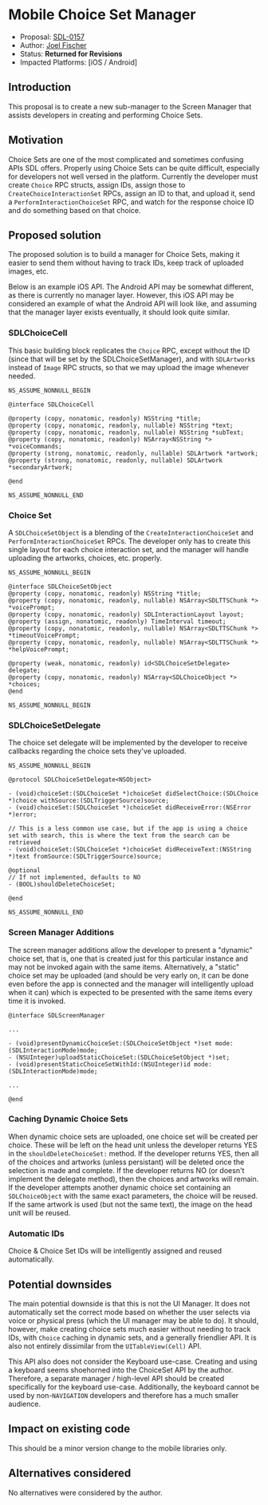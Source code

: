 # Mobile Choice Set Manager

* Proposal: [SDL-0157](0157-mobile-choice-manager.md)
* Author: [Joel Fischer](https://github.com/joeljfischer)
* Status: **Returned for Revisions**
* Impacted Platforms: [iOS / Android]

## Introduction

This proposal is to create a new sub-manager to the Screen Manager that assists developers in creating and performing Choice Sets.

## Motivation

Choice Sets are one of the most complicated and sometimes confusing APIs SDL offers. Properly using Choice Sets can be quite difficult, especially for developers not well versed in the platform. Currently the developer must create `Choice` RPC structs, assign IDs, assign those to `CreateChoiceInteractionSet` RPCs, assign an ID to that, and upload it, send a `PerformInteractionChoiceSet` RPC, and watch for the response choice ID and do something based on that choice.

## Proposed solution

The proposed solution is to build a manager for Choice Sets, making it easier to send them without having to track IDs, keep track of uploaded images, etc.

Below is an example iOS API. The Android API may be somewhat different, as there is currently no manager layer. However, this iOS API may be considered an example of what the Android API will look like, and assuming that the manager layer exists eventually, it should look quite similar.

### SDLChoiceCell

This basic building block replicates the `Choice` RPC, except without the ID (since that will be set by the SDLChoiceSetManager), and with `SDLArtwork`s instead of `Image` RPC structs, so that we may upload the image whenever needed.

```objc
NS_ASSUME_NONNULL_BEGIN

@interface SDLChoiceCell

@property (copy, nonatomic, readonly) NSString *title;
@property (copy, nonatomic, readonly, nullable) NSString *text;
@property (copy, nonatomic, readonly, nullable) NSString *subText;
@property (copy, nonatomic, readonly) NSArray<NSString *> *voiceCommands;
@property (strong, nonatomic, readonly, nullable) SDLArtwork *artwork;
@property (strong, nonatomic, readonly, nullable) SDLArtwork *secondaryArtwork;

@end

NS_ASSUME_NONNULL_END
```

### Choice Set

A `SDLChoiceSetObject` is a blending of the `CreateInteractionChoiceSet` and `PerformInteractionChoiceSet` RPCs. The developer only has to create this single layout for each choice interaction set, and the manager will handle uploading the artworks, choices, etc. properly.

```objc
NS_ASSUME_NONNULL_BEGIN

@interface SDLChoiceSetObject
@property (copy, nonatomic, readonly) NSString *title;
@property (copy, nonatomic, readonly, nullable) NSArray<SDLTTSChunk *> *voicePrompt;
@property (copy, nonatomic, readonly) SDLInteractionLayout layout;
@property (assign, nonatomic, readonly) TimeInterval timeout;
@property (copy, nonatomic, readonly, nullable) NSArray<SDLTTSChunk *> *timeoutVoicePrompt;
@property (copy, nonatomic, readonly, nullable) NSArray<SDLTTSChunk *> *helpVoicePrompt;

@property (weak, nonatomic, readonly) id<SDLChoiceSetDelegate> delegate;
@property (copy, nonatomic, readonly) NSArray<SDLChoiceObject *> *choices;
@end

NS_ASSUME_NONNULL_BEGIN
```

### SDLChoiceSetDelegate

The choice set delegate will be implemented by the developer to receive callbacks regarding the choice sets they've uploaded.

```objc
NS_ASSUME_NONNULL_BEGIN

@protocol SDLChoiceSetDelegate<NSObject>

- (void)choiceSet:(SDLChoiceSet *)choiceSet didSelectChoice:(SDLChoice *)choice withSource:(SDLTriggerSource)source;
- (void)choiceSet:(SDLChoiceSet *)choiceSet didReceiveError:(NSError *)error;

// This is a less common use case, but if the app is using a choice set with search, this is where the text from the search can be retrieved
- (void)choiceSet:(SDLChoiceSet *)choiceSet didReceiveText:(NSString *)text fromSource:(SDLTriggerSource)source;

@optional
// If not implemented, defaults to NO
- (BOOL)shouldDeleteChoiceSet;

@end

NS_ASSUME_NONNULL_END
```

### Screen Manager Additions

The screen manager additions allow the developer to present a "dynamic" choice set, that is, one that is created just for this particular instance and may not be invoked again with the same items. Alternatively, a "static" choice set may be uploaded (and should be very early on, it can be done even before the app is connected and the manager will intelligently upload when it can) which is expected to be presented with the same items every time it is invoked.

```objc
@interface SDLScreenManager

...

- (void)presentDynamicChoiceSet:(SDLChoiceSetObject *)set mode:(SDLInteractionMode)mode;
- (NSUInteger)uploadStaticChoiceSet:(SDLChoiceSetObject *)set;
- (void)presentStaticChoiceSetWithId:(NSUInteger)id mode:(SDLInteractionMode)mode;

...

@end
```

### Caching Dynamic Choice Sets

When dynamic choice sets are uploaded, one choice set will be created per choice. These will be left on the head unit unless the developer returns YES in the `shouldDeleteChoiceSet:` method. If the developer returns YES, then all of the choices and artworks (unless persistant) will be deleted once the selection is made and complete. If the developer returns NO (or doesn't implement the delegate method), then the choices and artworks will remain. If the developer attempts another dynamic choice set containing an `SDLChoiceObject` with the same exact parameters, the choice will be reused. If the same artwork is used (but not the same text), the image on the head unit will be reused.

### Automatic IDs

Choice & Choice Set IDs will be intelligently assigned and reused automatically.

## Potential downsides

The main potential downside is that this is not the UI Manager. It does not automatically set the correct mode based on whether the user selects via voice or physical press (which the UI manager may be able to do). It should, however, make creating choice sets much easier without needing to track IDs, with `Choice` caching in dynamic sets, and a generally friendlier API. It is also not entirely dissimilar from the `UITableView(Cell)` API.

This API also does not consider the Keyboard use-case. Creating and using a keyboard seems shoehorned into the ChoiceSet API by the author. Therefore, a separate manager / high-level API should be created specifically for the keyboard use-case. Additionally, the keyboard cannot be used by non-`NAVIGATION` developers and therefore has a much smaller audience.

## Impact on existing code

This should be a minor version change to the mobile libraries only.

## Alternatives considered

No alternatives were considered by the author.
